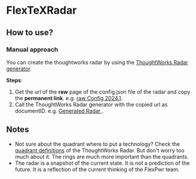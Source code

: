 # FlexTeXRadar

## How to use?

### Manual approach
You can create the thoughtworks radar by using the [ThoughtWorks Radar generator](https://radar.thoughtworks.com/).

**Steps**:

1. Get the url of the **raw** page of the config json file of the radar and copy the **permanent link**. e.g. [raw Config 2024.1](https://raw.githubusercontent.com/FlexPwr/FlexTeXRadar/main/content/FlexPwrTechRadar%20-%202024.1.json).
2. Call the ThoughtWorks Radar generator with the copied url as documentID. e.g. [Generated Radar ](https://radar.thoughtworks.com/?documentId=https://raw.githubusercontent.com/FlexPwr/FlexTeXRadar/main/content/FlexPwrTechRadar%20-%202024.1.json).


## Notes

- Not sure about the quadrant where to put a technology? Check the [quadrant definitions](https://www.thoughtworks.com/radar/faq#quadrant-definitions) of the ThoughtWorks Radar. But don't worry too much about it. The rings are 
  much more important than the quadrants.
- The radar is a snapshot of the current state. It is not a prediction of the future. It is a reflection of the 
  current thinking of the FlexPwr team.
